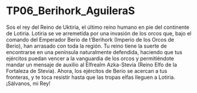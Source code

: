 # TP06_Berihork_AguileraS

  Sos el rey del Reino de Uktiria, el último reino humano en pie del continente de Lotiria. Lotiria se ve arremetida por una invasión de los orcos que, bajo el comando del Emperador Berio de t’Berihork (Imperio de los Orcos de Berio), han arrasado con toda la región. Tu reino tiene la suerte de encontrarse en una península naturalmente defendida, haciendo que tus ejércitos puedan vencer a la vanguardia de los orcos y permitiéndote mandar un mensaje de auxilio al Elfrealm Azka-Stevia (Reino Elfo de la Fortaleza de Stevia). Ahora, los ejércitos de Berio se acercan a tus fronteras, y te toca resistir hasta que las tropas elfas lleguen a Lotiria. ¡Sálvanos, mi Rey!

